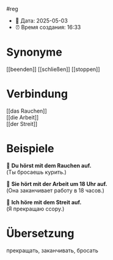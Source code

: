 #reg
- 📍 Дата: 2025-05-03
- ⏰ Время создания: 16:33
# Synonyme
[[beenden]]
[[schließen]]
[[stoppen]]
# Verbindung 
[[das Rauchen]]  
[[die Arbeit]]  
[[der Streit]]
# Beispiele
🔹 **Du hörst mit dem Rauchen auf.**  
(Ты бросаешь курить.)

🔹 **Sie hört mit der Arbeit um 18 Uhr auf.**  
(Она заканчивает работу в 18 часов.)

🔹 **Ich höre mit dem Streit auf.**  
(Я прекращаю ссору.)
# Übersetzung
прекращать, заканчивать, бросать